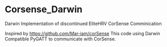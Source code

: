 # Corsense_Darwin
Darwin Implementation of discontinued EliteHRV CorSense Comminication

Inspired by https://github.com/Mar-iam/corSense
This code using Darwin Compatible PyGATT to communicate with CorSense.
